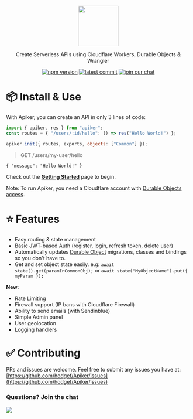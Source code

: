  <div>
 <p align="center">
  <a href="https://github.com/hodgef/apiker" title="View Documentation"><img width="110" src="https://user-images.githubusercontent.com/25509135/142580530-07c335a7-5a11-47dd-8acc-b45842e8da32.png" /></a>
 </p>
 
 <div align="center">
  <p>Create Serverless APIs using Cloudflare Workers, Durable Objects & Wrangler</p>

 <a href="https://www.npmjs.com/package/apiker"><img src="https://badgen.net/npm/v/apiker?color=blue" alt="npm version"></a> <a href="https://github.com/hodgef/apiker"><img src="https://img.shields.io/github/last-commit/hodgef/apiker" alt="latest commit"></a> <a href="https://discord.com/invite/SJexsCG"><img src="https://img.shields.io/discord/498978399801573396.svg?label=&logo=discord&logoColor=ffffff&color=7389D8&labelColor=6A7EC2" alt="join our chat"></a>
</div>
 
</div>

# 📦 Install & Use 

With Apiker, you can create an API in only 3 lines of code:
```js
import { apiker, res } from "apiker";
const routes = { "/users/:id/hello": () => res("Hello World!") };

apiker.init({ routes, exports, objects: ["Common"] });

```
> GET /users/my-user/hello
```
{ "message": "Hello World!" }
```

Check out the **[Getting Started](https://hodgef.com/apiker/)** page to begin.


Note: To run Apiker, you need a Cloudflare account with [Durable Objects access](https://developers.cloudflare.com/workers/platform/pricing#durable-objects).


# ⭐ Features

- Easy routing & state management
- Basic JWT-based Auth (register, login, refresh token, delete user)
- Automatically updates [Durable Object](https://developers.cloudflare.com/workers/learning/using-durable-objects) migrations, classes and bindings so you don't have to.
- Get and set object state easily. e.g: `await state().get(paramInCommonObj);` or `await state("MyObjectName").put({ myParam });`

**New**:
- Rate Limiting
- Firewall support (IP bans with Cloudflare Firewall)
- Ability to send emails (with Sendinblue)
- Simple Admin panel
- User geolocation
- Logging handlers


# ✅ Contributing 

PRs and issues are welcome. Feel free to submit any issues you have at:
[https://github.com/hodgef/Apiker/issues](https://github.com/hodgef/Apiker/issues)

### Questions? Join the chat

<a href="https://discordapp.com/invite/SJexsCG" title="Join our Discord chat" target="_blank"><img src="https://discordapp.com/api/guilds/498978399801573396/widget.png?style=banner2" align="center"></a>
